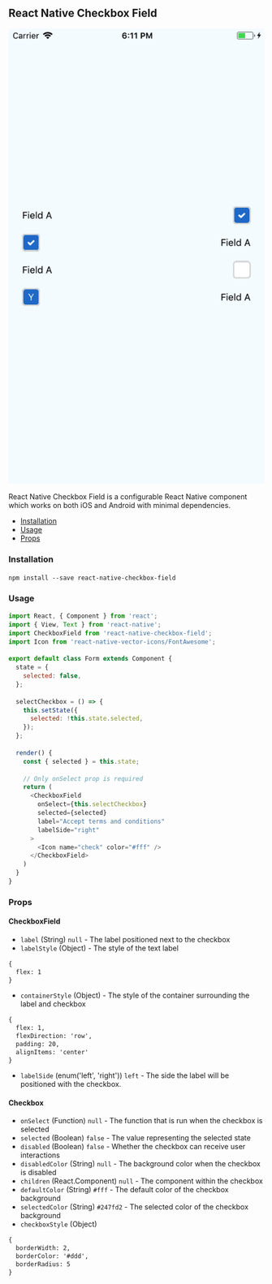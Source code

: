 ## React Native Checkbox Field

![React Native Checkbox Field](example.png?raw=true)

React Native Checkbox Field is a configurable React Native component which works on both iOS and Android with minimal dependencies.

- [Installation](#installation)
- [Usage](#usage)
- [Props](#props)

### Installation
`npm install --save react-native-checkbox-field`

### Usage
```javascript
import React, { Component } from 'react';
import { View, Text } from 'react-native';
import CheckboxField from 'react-native-checkbox-field';
import Icon from 'react-native-vector-icons/FontAwesome';

export default class Form extends Component {
  state = {
    selected: false,
  };

  selectCheckbox = () => {
    this.setState({
      selected: !this.state.selected,
    });
  };

  render() {
    const { selected } = this.state;

    // Only onSelect prop is required
    return (
      <CheckboxField
        onSelect={this.selectCheckbox}
        selected={selected}
        label="Accept terms and conditions"
        labelSide="right"
      >
        <Icon name="check" color="#fff" />
      </CheckboxField>
    )
  }
}
```

### Props
#### CheckboxField
- `label` (String) `null` - The label positioned next to the checkbox
- `labelStyle` (Object) - The style of the text label
```
{
  flex: 1
}
```
- `containerStyle` (Object) - The style of the container surrounding the label and checkbox
```
{
  flex: 1,
  flexDirection: 'row',
  padding: 20,
  alignItems: 'center'
}
```
- `labelSide` (enum('left', 'right')) `left` - The side the label will be positioned with the checkbox.

#### Checkbox
- `onSelect` (Function) `null` - The function that is run when the checkbox is selected
- `selected` (Boolean) `false` - The value representing the selected state
- `disabled` (Boolean) `false` - Whether the checkbox can receive user interactions
- `disabledColor` (String) `null` - The background color when the checkbox is disabled
- `children` (React.Component) `null` - The component within the checkbox
- `defaultColor` (String) `#fff` - The default color of the checkbox background
- `selectedColor` (String) `#247fd2` - The selected color of the checkbox background
- `checkboxStyle` (Object)
```
{
  borderWidth: 2,
  borderColor: '#ddd',
  borderRadius: 5
}
```
